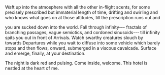 Waft up into the atmosphere with all the other in-flight scents,
for some precisely prescribed but immaterial length of time,
drifting and swirling and who knows what
goes on at those altitudes, till the prescription runs out and

you are sucked down into the world. Fall through infinity---
fractals of branching passages, vague semiotics, and cordoned sinusoids---
till infinity spits you out in front of Arrivals.
Watch swarthy creatures slouch by towards Departures
while you wait to diffuse into some
vehicle which barely stops and then flows,
onward, submerged in a viscous cavalcade.
Surface and emerge, finally, at your destination.

The night is dark red and pulsing.
Come inside, welcome. This hotel is nestled at the heart of me.
